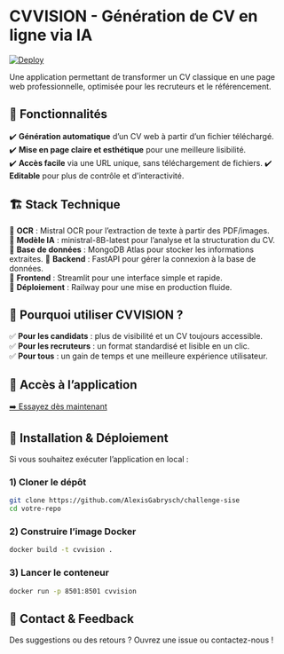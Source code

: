# CVVISION - Génération de CV en ligne via IA  

[![Deploy](https://img.shields.io/badge/Access-App-blue)](https://beneficial-liberation-production.up.railway.app/)  

Une application permettant de transformer un CV classique en une page web professionnelle, optimisée pour les recruteurs et le référencement.  

## 🌟 Fonctionnalités  
✔️ **Génération automatique** d’un CV web à partir d’un fichier téléchargé.  
✔️ **Mise en page claire et esthétique** pour une meilleure lisibilité.  
✔️ **Accès facile** via une URL unique, sans téléchargement de fichiers.
✔️ **Editable** pour plus de contrôle et d'interactivité.

## 🏗️ Stack Technique  
🔹 **OCR** : Mistral OCR pour l’extraction de texte à partir des PDF/images.  
🔹 **Modèle IA** : ministral-8B-latest pour l’analyse et la structuration du CV.  
🔹 **Base de données** : MongoDB Atlas pour stocker les informations extraites.
🔹 **Backend** : FastAPI pour gérer la connexion à la base de données.   
🔹 **Frontend** : Streamlit pour une interface simple et rapide.  
🔹 **Déploiement** : Railway pour une mise en production fluide. 

## 🎯 Pourquoi utiliser CVVISION ?  
✅ **Pour les candidats** : plus de visibilité et un CV toujours accessible.  
✅ **Pour les recruteurs** : un format standardisé et lisible en un clic.  
✅ **Pour tous** : un gain de temps et une meilleure expérience utilisateur.  

## 🔗 Accès à l’application  
[➡️ Essayez dès maintenant](https://beneficial-liberation-production.up.railway.app/)

## 🔧 Installation & Déploiement  
Si vous souhaitez exécuter l’application en local :  

### 1️) Cloner le dépôt  
```bash
git clone https://github.com/AlexisGabrysch/challenge-sise
cd votre-repo
```

### 2) Construire l’image Docker
```bash
docker build -t cvvision .
```

### 3) Lancer le conteneur
```bash
docker run -p 8501:8501 cvvision
```

## 📩 Contact & Feedback  
Des suggestions ou des retours ? Ouvrez une issue ou contactez-nous !  